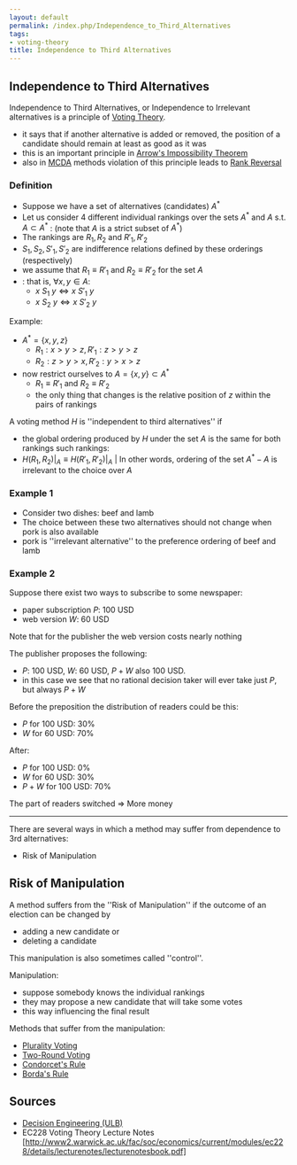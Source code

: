 ```yaml
---
layout: default
permalink: /index.php/Independence_to_Third_Alternatives
tags:
- voting-theory
title: Independence to Third Alternatives
---
```

## Independence to Third Alternatives
Independence to Third Alternatives, or Independence to Irrelevant alternatives is a principle of [Voting Theory](Voting_Theory).
- it says that if another alternative is added or removed, the position of a candidate should remain at least as good as it was
- this is an important principle in [Arrow's Impossibility Theorem](Arrow's_Impossibility_Theorem)
- also in [MCDA](MCDA) methods violation of this principle leads to [Rank Reversal](Rank_Reversal)


### Definition
- Suppose we have a set of alternatives (candidates) $A^*$
- Let us consider 4 different individual rankings over the sets $A^*$ and $A$ s.t. $A \subset A^*$ 
: (note that $A$ is a strict subset of $A^*$)
- The rankings are $R_1, R_2$ and $R'_1, R'_2$
- $S_1, S_2, S'_1, S'_2$ are indifference relations defined by these orderings (respectively)
- we assume that $R_1 \equiv R'_1$ and $R_2 \equiv R'_2$ for the set $A$
- : that is, $\forall x,y \in A$: 
  - $x \ S_1 \ y \iff x \ S'_1 \ y$ 
  - $x \ S_2 \ y \iff x \ S'_2 \ y$ 

Example:
- $A^* = \{x, y, z\}$
  - $R_1: x > y > z, R'_1: z > y > z$
  - $R_2: z > y > x, R'_2: y > x > z$ 
- now restrict ourselves to $A = \{x, y\} \subset A^*$
  - $R_1 \equiv R'_1$ and $R_2 \equiv R'_2$ 
  - the only thing that changes is the relative position of $z$ within the pairs of rankings


A voting method $H$ is ''independent to third alternatives'' if 
- the global ordering produced by $H$ under the set $A$ is the same for both rankings such rankings:
- $H(R_1, R_2) | _A \equiv  H(R'_1, R'_2) |_A$ |
In other words, ordering of the set $A^* - A$ is irrelevant to the choice over $A$


### Example 1
- Consider two dishes: beef and lamb
- The choice between these two alternatives should not change when pork is also available
- pork is ''irrelevant alternative'' to the preference ordering of beef and lamb


### Example 2
Suppose there exist two ways to subscribe to some newspaper:
- paper subscription $P$: 100 USD
- web version $W$: 60 USD

Note that for the publisher the web version costs nearly nothing


The publisher proposes the following:
- $P$: 100 USD, $W$: 60 USD, $P+W$ also 100 USD.
- in this case we see that no rational decision taker will ever take just $P$, but always $P+W$

Before the preposition the distribution of readers could be this:
- $P$ for 100 USD: 30%
- $W$ for 60 USD: 70%

After: 
- $P$ for 100 USD: 0%
- $W$ for 60 USD: 30%
- $P+W$ for 100 USD: 70% 

The part of readers switched $\Rightarrow$ More money


----

There are several ways in which a method may suffer from dependence to 3rd alternatives:
- Risk of Manipulation



## Risk of Manipulation
A method suffers from the ''Risk of Manipulation'' if the outcome of an election can be changed by
- adding a new candidate or
- deleting a candidate 

This manipulation is also sometimes called ''control''.

Manipulation:
- suppose somebody knows the individual rankings 
- they may propose a new candidate that will take some votes 
- this way influencing the final result

Methods that suffer from the manipulation:
- [Plurality Voting](Plurality_Voting)
- [Two-Round Voting](Two-Round_Voting)
- [Condorcet's Rule](Condorcet's_Rule)
- [Borda's Rule](Borda's_Rule)



## Sources
- [Decision Engineering (ULB)](Decision_Engineering_(ULB))
- EC228 Voting Theory Lecture Notes [http://www2.warwick.ac.uk/fac/soc/economics/current/modules/ec228/details/lecturenotes/lecturenotesbook.pdf]

